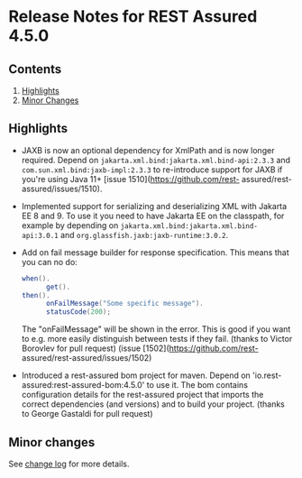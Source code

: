 # Release Notes for REST Assured 4.5.0 #

## Contents
1. [Highlights](#highlights)
1. [Minor Changes](#minor-changes)

## Highlights
* JAXB is now an optional dependency for XmlPath and is now longer required. Depend on `jakarta.xml.bind:jakarta.xml.bind-api:2.3.3` and `com.sun.xml.bind:jaxb-impl:2.3.3` to re-introduce support for JAXB if you're using Java 11+ [issue 1510](https://github.com/rest-
assured/rest-assured/issues/1510).
* Implemented support for serializing and deserializing XML with Jakarta EE 8 and 9. To use it you need to have Jakarta EE on the classpath, for example by depending on `jakarta.xml.bind:jakarta.xml.bind-api:3.0.1` and `org.glassfish.jaxb:jaxb-runtime:3.0.2`.
* Add on fail message builder for response specification. This means that you can no do:

  ```java
  when().
        get().
  then().
        onFailMessage("Some specific message").
        statusCode(200);
   ```
  The "onFailMessage" will be shown in the error. This is good if you want to e.g. more easily distinguish between tests if they fail. (thanks to Victor Borovlev for pull request) (issue [1502](https://github.com/rest-
assured/rest-assured/issues/1502)
* Introduced a rest-assured bom project for maven. Depend on 'io.rest-assured:rest-assured-bom:4.5.0' to use it. The bom contains configuration details for the rest-assured project that imports the correct dependencies (and versions) and to build your project. (thanks to George Gastaldi for pull request)


## Minor changes ##

See [change log](https://github.com/rest-assured/rest-assured/raw/master/changelog.txt) for more details.